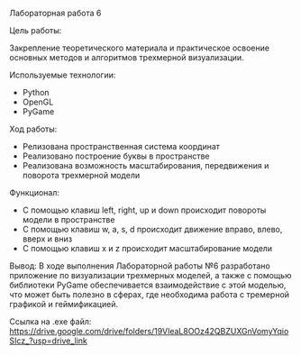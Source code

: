 Лабораторная работа 6

Цель работы:

Закрепление теоретического материала и практическое освоение основных методов и алгоритмов трехмерной визуализации.

Используемые технологии:
- Python
- OpenGL
- PyGame

Ход работы:
- Релизована пространственная система координат
- Реализовано построение буквы в пространстве
- Реализована возможность масштабирования, передвижения и поворота трехмерной модели

Функционал:
- С помощью клавиш left, right, up и down происходит повороты модели в пространстве
- С помощью клавиш w, a, s, d происходит движение вправо, влево, вверх и вниз
- С помощью клавиш x и z происходит масштабирование модели

Вывод:
В ходе выполнения Лабораторной работы №6 разработано приложение по визуализации трехмерных моделей, а также с помощью библиотеки PyGame обеспечивается взаимодействие с этой моделью, что может быть полезно в сферах, где необходима работа с тремерной графикой и геймификацией.

Ссылка на .exe файл:
https://drive.google.com/drive/folders/19VleaL8OOz42QBZUXGnVomyYqioSIcz_?usp=drive_link
